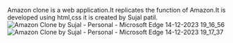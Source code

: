 Amazon clone is a web application.It replicates the function of Amazon.It is developed using html,css it is created by Sujal patil.
![Amazon Clone by Sujal - Personal - Microsoft​ Edge 14-12-2023 19_16_56](https://github.com/sujal784/amazon-clone-by-sujal/assets/153832672/87def6ca-43ad-4c3b-b7b1-d298f8e09c5a)
![Amazon Clone by Sujal - Personal - Microsoft​ Edge 14-12-2023 19_17_37](https://github.com/sujal784/amazon-clone-by-sujal/assets/153832672/4f2db299-36ee-4199-a372-7f3766946523)

